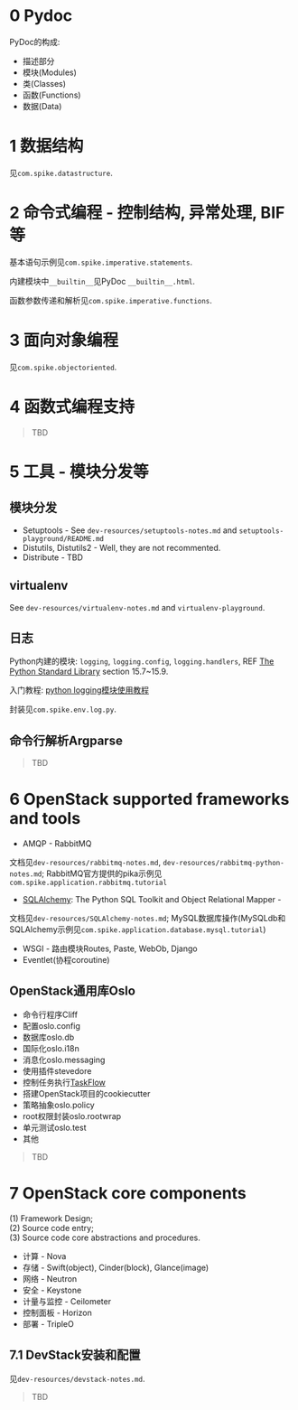 # 0 Pydoc

PyDoc的构成:
 
+ 描述部分
+ 模块(Modules)
+ 类(Classes)
+ 函数(Functions)
+ 数据(Data)

# 1 数据结构

见`com.spike.datastructure`.

# 2 命令式编程 - 控制结构, 异常处理, BIF等

基本语句示例见`com.spike.imperative.statements`.

内建模块中`__builtin__`见PyDoc `__builtin__.html`.

函数参数传递和解析见`com.spike.imperative.functions`.

# 3 面向对象编程

见`com.spike.objectoriented`.

# 4 函数式编程支持

> TBD

# 5 工具 - 模块分发等
## 模块分发

+ Setuptools - See `dev-resources/setuptools-notes.md` and `setuptools-playground/README.md`
+ Distutils, Distutils2 - Well, they are not recommented.
+ Distribute - TBD

## virtualenv

See `dev-resources/virtualenv-notes.md` and `virtualenv-playground`.

## 日志

Python内建的模块: `logging`, `logging.config`, `logging.handlers`, REF [The Python Standard Library](https://docs.python.org/2.7/library/index.html) section 15.7~15.9.

入门教程: [python logging模块使用教程](http://www.jianshu.com/p/feb86c06c4f4)

封装见`com.spike.env.log.py`.

## 命令行解析Argparse

> TBD

# 6 OpenStack supported frameworks and tools

+ AMQP - RabbitMQ

文档见`dev-resources/rabbitmq-notes.md`, `dev-resources/rabbitmq-python-notes.md`;
RabbitMQ官方提供的pika示例见`com.spike.application.rabbitmq.tutorial`

+ [SQLAlchemy](http://www.sqlalchemy.org/): The Python SQL Toolkit and Object Relational Mapper - 

文档见`dev-resources/SQLAlchemy-notes.md`;
MySQL数据库操作(MySQLdb和SQLAlchemy示例见`com.spike.application.database.mysql.tutorial`)

+ WSGI - 路由模块Routes, Paste, WebOb, Django
+ Eventlet(协程coroutine)

## OpenStack通用库Oslo

+ 命令行程序Cliff
+ 配置oslo.config
+ 数据库oslo.db
+ 国际化oslo.i18n
+ 消息化oslo.messaging
+ 使用插件stevedore
+ 控制任务执行[TaskFlow](https://wiki.openstack.org/wiki/TaskFlow)
+ 搭建OpenStack项目的cookiecutter
+ 策略抽象oslo.policy
+ root权限封装oslo.rootwrap
+ 单元测试oslo.test
+ 其他

> TBD

# 7 OpenStack core components

(1) Framework Design;  
(2) Source code entry;  
(3) Source code core abstractions and procedures.

+ 计算 - Nova
+ 存储 - Swift(object), Cinder(block), Glance(image)
+ 网络 - Neutron
+ 安全 - Keystone
+ 计量与监控 - Ceilometer
+ 控制面板 - Horizon
+ 部署 - TripleO

## 7.1 DevStack安装和配置

见`dev-resources/devstack-notes.md`.

> TBD
